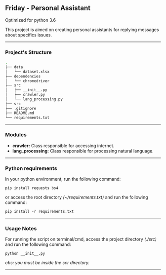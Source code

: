 ## Friday - Personal Assistant

Optimized for python 3.6

This project is aimed on creating personal assistants for replying messages 
about specifics issues.

------------------------------


### Project's Structure ###

```bash
.
├── data
│   └── dataset.xlsx
├── dependencies
│   └── chromedriver
├── src
│   ├── __init__.py
│   ├── crawler.py
│   └── lang_processing.py
├── src
├── .gitignore
├── README.md
└── requirements.txt
```
----------------

### Modules ###

- __crawler:__ Class responsible for accessing internet.
- __lang_processing:__ Class responsible for processing natural language.

----------------

### Python requirements ###

In your python environment, run the following command:

`pip install requests bs4`

or access the root directory _(~/requirements.txt)_ and run the following command:

`pip install -r requirements.txt`

----------------

### Usage Notes ###

For running the script on terminal/cmd, access the project directory _(./src)_ and run the following command:

`python __init__.py`

_obs: you must be inside the scr directory._

----------------